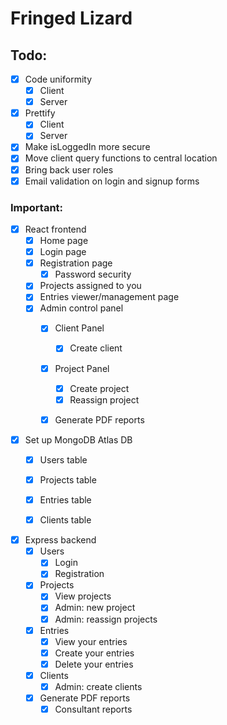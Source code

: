 # Fringed Lizard

## Todo: 

- [x] Code uniformity
    - [x] Client
    - [x] Server
- [x] Prettify
    - [x] Client
    - [x] Server
- [x] Make isLoggedIn more secure
- [x] Move client query functions to central location
- [x] Bring back user roles
- [x] Email validation on login and signup forms

### Important: 

- [x] React frontend
    - [x] Home page
    - [x] Login page
    - [x] Registration page
        - [x] Password security
    - [x] Projects assigned to you
    - [x] Entries viewer/management page
    - [x] Admin control panel
        - [x] Client Panel
            - [x] Create client
        - [x] Project Panel
            - [x] Create project
            - [x] Reassign project
        - [x] Generate PDF reports


- [x] Set up MongoDB Atlas DB
    - [x] Users table
    - [x] Projects table
    - [x] Entries table
    - [x] Clients table


- [x] Express backend
    - [x] Users
        - [x] Login
        - [x] Registration 
    - [x] Projects
        - [x] View projects
        - [x] Admin: new project
        - [x] Admin: reassign projects
    - [x] Entries
        - [x] View your entries
        - [x] Create your entries
        - [x] Delete your entries
    - [x] Clients
        - [x] Admin: create clients
    - [x] Generate PDF reports
        - [x] Consultant reports